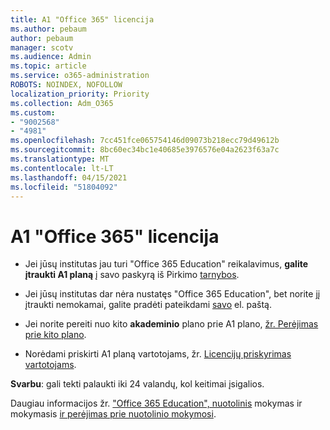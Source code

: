 ```yaml
---
title: A1 "Office 365" licencija
ms.author: pebaum
author: pebaum
manager: scotv
ms.audience: Admin
ms.topic: article
ms.service: o365-administration
ROBOTS: NOINDEX, NOFOLLOW
localization_priority: Priority
ms.collection: Adm_O365
ms.custom:
- "9002568"
- "4981"
ms.openlocfilehash: 7cc451fce065754146d09073b218ecc79d49612b
ms.sourcegitcommit: 8bc60ec34bc1e40685e3976576e04a2623f63a7c
ms.translationtype: MT
ms.contentlocale: lt-LT
ms.lasthandoff: 04/15/2021
ms.locfileid: "51804092"
---
```

# <a name="a1-license-for-office-365"></a>A1 "Office 365" licencija

- Jei jūsų institutas jau turi "Office 365 Education" reikalavimus, **galite įtraukti A1 planą** į savo paskyrą iš Pirkimo [tarnybos](https://docs.microsoft.com/microsoft-365/commerce/buy-another-subscription#buy-another-subscription).

- Jei jūsų institutas dar nėra nustatęs "Office 365 Education", bet norite jį įtraukti nemokamai, galite pradėti pateikdami [savo](https://www.microsoft.com/education/products/office) el. paštą.

- Jei norite pereiti nuo kito **akademinio** plano prie A1 plano, [žr. Perėjimas prie kito plano](https://docs.microsoft.com/microsoft-365/commerce/subscriptions/switch-plans-manually).

- Norėdami priskirti A1 planą vartotojams, žr. [Licencijų priskyrimas vartotojams](https://docs.microsoft.com/microsoft-365/admin/manage/assign-licenses-to-users).

**Svarbu**: gali tekti palaukti iki 24 valandų, kol keitimai įsigalios.

Daugiau informacijos žr. ["Office 365 Education", nuotolinis](https://support.office.com/article/remote-teaching-and-learning-in-office-365-education-f651ccae-7b65-478b-8366-51bb884025c4) mokymas ir mokymasis [ir perėjimas prie nuotolinio mokymosi](https://www.microsoft.com/education/remote-learning).
